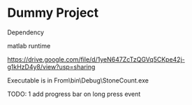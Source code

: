 # Dummy Project

Dependency

matlab runtime 

https://drive.google.com/file/d/1yeN647ZcTzQGVq5CKpe42j-g1kHzD4y8/view?usp=sharing

Executable is in  From\bin\Debug\StoneCount.exe

TODO:
1 add progress bar on long press event
